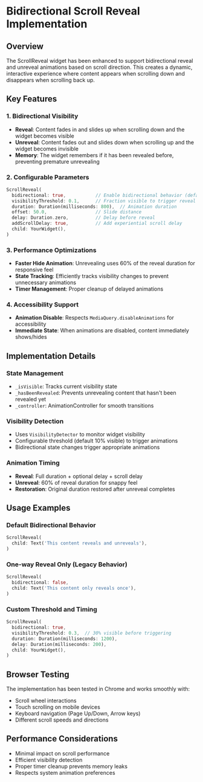 # Bidirectional Scroll Reveal Implementation

## Overview
The ScrollReveal widget has been enhanced to support bidirectional reveal and unreveal animations based on scroll direction. This creates a dynamic, interactive experience where content appears when scrolling down and disappears when scrolling back up.

## Key Features

### 1. Bidirectional Visibility
- **Reveal**: Content fades in and slides up when scrolling down and the widget becomes visible
- **Unreveal**: Content fades out and slides down when scrolling up and the widget becomes invisible
- **Memory**: The widget remembers if it has been revealed before, preventing premature unrevealing

### 2. Configurable Parameters
```dart
ScrollReveal(
  bidirectional: true,           // Enable bidirectional behavior (default: true)
  visibilityThreshold: 0.1,      // Fraction visible to trigger reveal (default: 0.1)
  duration: Duration(milliseconds: 800),  // Animation duration
  offset: 50.0,                  // Slide distance
  delay: Duration.zero,          // Delay before reveal
  addScrollDelay: true,          // Add experiential scroll delay
  child: YourWidget(),
)
```

### 3. Performance Optimizations
- **Faster Hide Animation**: Unrevealing uses 60% of the reveal duration for responsive feel
- **State Tracking**: Efficiently tracks visibility changes to prevent unnecessary animations
- **Timer Management**: Proper cleanup of delayed animations

### 4. Accessibility Support
- **Animation Disable**: Respects `MediaQuery.disableAnimations` for accessibility
- **Immediate State**: When animations are disabled, content immediately shows/hides

## Implementation Details

### State Management
- `_isVisible`: Tracks current visibility state
- `_hasBeenRevealed`: Prevents unrevealing content that hasn't been revealed yet
- `_controller`: AnimationController for smooth transitions

### Visibility Detection
- Uses `VisibilityDetector` to monitor widget visibility
- Configurable threshold (default 10% visible) to trigger animations
- Bidirectional state changes trigger appropriate animations

### Animation Timing
- **Reveal**: Full duration + optional delay + scroll delay
- **Unreveal**: 60% of reveal duration for snappy feel
- **Restoration**: Original duration restored after unreveal completes

## Usage Examples

### Default Bidirectional Behavior
```dart
ScrollReveal(
  child: Text('This content reveals and unreveals'),
)
```

### One-way Reveal Only (Legacy Behavior)
```dart
ScrollReveal(
  bidirectional: false,
  child: Text('This content only reveals once'),
)
```

### Custom Threshold and Timing
```dart
ScrollReveal(
  bidirectional: true,
  visibilityThreshold: 0.3,  // 30% visible before triggering
  duration: Duration(milliseconds: 1200),
  delay: Duration(milliseconds: 200),
  child: YourWidget(),
)
```

## Browser Testing
The implementation has been tested in Chrome and works smoothly with:
- Scroll wheel interactions
- Touch scrolling on mobile devices
- Keyboard navigation (Page Up/Down, Arrow keys)
- Different scroll speeds and directions

## Performance Considerations
- Minimal impact on scroll performance
- Efficient visibility detection
- Proper timer cleanup prevents memory leaks
- Respects system animation preferences
